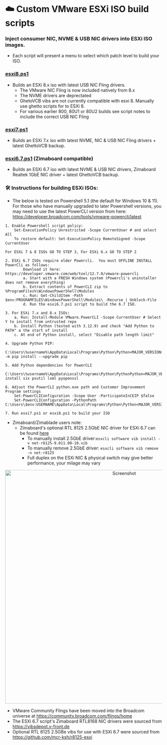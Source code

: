 # ☁️ Custom VMware ESXi ISO build scripts

### Inject consumer NIC, NVME & USB NIC drivers into ESXi ISO images.
- Each script will present a menu to select which patch level to build your ISO.

### [esxi8.ps1](https://github.com/itiligent/ESXi-Custom-ISO/blob/main/esxi8.ps1) 
- Builds an ESXi 8.x iso with latest USB NIC Fling drivers.
  - The VMware NIC Fling is now included natively from 8.x
  - The NVME drivers are deprectated
  - GhetoVCB vibs are not currently compatible with esxi 8. Manually use ghetto scripts for to ESXi 8.
  - For various earlier 800, 80U1 or 80U2 builds see script notes to include the correct USB NIC Fling

### [esxi7.ps1](https://github.com/itiligent/ESXi-Custom-ISO/blob/main/esxi7.ps1)
- Builds an ESXi 7.x iso with latest NVME, NIC & USB NIC Fling drivers + latest GhettoVCB backup.

### [esxi6.7.ps1](https://raw.githubusercontent.com/itiligent/ESXi-Custom-ISO/main/esxi6.7.ps1) (Zimaboard compatible)
- Builds an ESXi 6.7 iso with latest NVME & USB NIC drivers, Zimaboard Realtek 1GbE NIC driver + latest GhettoVCB backup.


### 🛠️ Instructions for building ESXi ISOs:

- The below is tested on Powershell 5.1 (the default for Windows 10 & 11). For those who have manually upgraded to later Powershell versions, you may need to use the latest PowerCLI version from here: https://developer.broadcom.com/tools/vmware-powercli/latest

```
1. Enable Powershell script policy:
	Set-ExecutionPolicy Unrestricted -Scope CurrentUser # and select All
	To restore default: Set-ExecutionPolicy RemoteSigned -Scope CurrentUser

For ESXi 7 & 8 ISOs GO TO STEP 3, For ESXi 6.x GO TO STEP 2

2. ESXi 6.7 ISOs require older Powercli.  You must OFFLINE INSTALL PowerCli as follows:
		Download it here: https://developer.vmware.com/web/tool/12.7.0/vmware-powercli
		a. Start with a FRESH Windows system (Powercli's uninstaller does not remove everything)
		b. Extract contents of PowerCLI zip to %ProgramFiles%\WindowsPowerShell\Modules 
		c. Run: Get-ChildItem -Path $env:PROGRAMFILES\WindowsPowerShell\Modules\ -Recurse | Unblock-File 
		d. Run the esxi6.7.ps1 script to build the 6.7 ISO.
 
3. For ESXi 7.x and 8.x ISOs:
	a. Run: Install-Module VMware.PowerCLI -Scope CurrentUser # Select Y to install from untrusted repo
	b. Install Python (tested with 3.12.9) and check "Add Python to PATH" a the start of install
	c. At end of Python install, select "Disable path length limit"

4. Upgrade Python PIP:
	C:\Users\%username%\AppData\Local\Programs\Python\Python<MAJOR_VERSION>\python.exe -m pip install --upgrade pip

5. Add Python dependencies for PowerCLI
	C:\Users\%username%\AppData\Local\Programs\Python\PythonPython<MAJOR_VERSION>\Scripts\pipPython<MAJOR_VERSION>.exe install six psutil lxml pyopenssl

6. Adjust the PowerCLI python.exe path and Customer Improvement Program settings
	Set-PowerCLIConfiguration -Scope User -ParticipateInCEIP $false
	Set-PowerCLIConfiguration -PythonPath C:\Users\$env:USERNAME\AppData\Local\Programs\Python\Python<MAJOR_VERSION>\python.exe

7. Run esxi7.ps1 or esxi8.ps1 to build your ISO
```
  
- Zimaboard/Zimablade users note:
  - Zimaboard's optional RTL 8125 2.5GbE NIC driver for ESXi 6.7 can be found [here](https://github.com/itiligent/ESXi-Custom-ISO/raw/main/6-updates/net-r8125-9.011.00-10.vib)
    - To manually install 2.5GbE driver:`esxcli software vib install -v net-r8125-9.011.00-10.vib`
    - To manually remove 2.5GbE driver: `esxcli software vib remove -n net-r8125`
    - Full duplex on the ESXi NIC & physical switch may give better performance, your milage may vary
  
<p align="center">
  <img src="https://github.com/itiligent/ESXi-Custom-ISO/blob/main/6-updates/esxi-zimaboard-screenshot.PNG" width="750" alt="Screenshot">
</p>

- VMware Community Flings have been moved into the Broadcom universe at https://community.broadcom.com/flings/home
- The ESXi 6.7 script's Zimaboard RTL8168 NIC drivers were sourced from https://vibsdepot.v-front.de
- Optional RTL 8125 2.5GBe vibs for use with ESXi 6.7 were sourced from https://github.com/mcr-ksh/r8125-esxi
